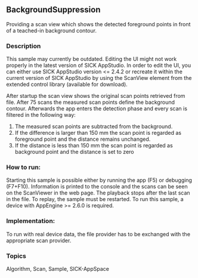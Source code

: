 ## BackgroundSuppression

Providing a scan view which shows the detected foreground points in front of a 
teached-in background contour.

### Description

This sample may currently be outdated.
Editing the UI might not work properly in the latest version of SICK AppStudio. In order to edit the UI, you can either use SICK AppStudio version <= 2.4.2 or recreate it within the current version of SICK AppStudio by using the ScanView element from the extended control library (available for download).

After startup the scan view shows the original scan points retrieved from file.
After 75 scans the measured scan points define the background contour. Afterwards the app 
enters the detection phase and every scan is filtered in the following way:
  
1. The measured scan points are subtracted from the background.
2. If the difference is larger than 150 mm the scan point is regarded as foreground point and the distance remains unchanged.
3. If the distance is less than 150 mm the scan point is regarded as background point and the distance is set to zero

### How to run:
Starting this sample is possible either by running the app (F5) or 
debugging (F7+F10). Information is printed to the console and the scans can be seen on the 
ScanViewer in the web page. The playback stops after the last scan in the file. 
To replay, the sample must be restarted.
To run this sample, a device with AppEngine >= 2.6.0 is required.

### Implementation: 
To run with real device data, the file provider has to be exchanged with the appropriate scan provider.

### Topics

Algorithm, Scan, Sample, SICK-AppSpace